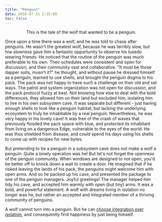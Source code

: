 ```yaml
---
title: "Penguin"
date: 2018-07-31 2:35:00
toc: false
---
```


<p style="text-align:center">This is the tale of the wolf that wanted to be a penguin.</p>

Once upon a time there was a wolf, and he was told to chase after penguins. He wasn't the greatest wolf, because he was terribly slow, but hiw slowness gave him a fantastic opportunity to observe his tuxedo wearing friends. He noticed that the routine of the penguin was much preferable to his own. Their schedules were consistent and open for discussion, and their community vast and collaborative. "It must be those dapper suits, musn't it?" he thought, and without pause he dressed himself as a penguin, learned to use shells, and brought the penguin dogma to his pack. The pack was not happy to have such a challenge on their old and set ways. The patrol and system organization was not open for discussion, and the pack protocol fuzzy at best. Not knowing how else to deal with the bold differences, they allowed him on their land but excluded him, isolating him to live in his own subsystem cave. It was separate but different - just having enough shells to look like a penguin habitat, but lacking the underlying ecosystem to truly be inhabitable by a real penguin. Nevertheless, he was very happy in his lovely cave! It was free of the crash of waves that previously flooded the pack space with blue, and protected its inhabitant from living on a dangerous Edge, vulnerable to the eyes of the world.  He was thus shielded from disease, and could spend his days using his shells to come up with recipes for new bytes. 

But pretending to be a penguin in a subsystem cave does not make a wolf a penguin. Quite a lonely operation was he! But let's not forget the openness of the penguin community. When windows are designed to not open, you'd be better off to knock down a wall to create a door. He imagined that if he risked leaving the lands of his pack, the penguins might welcome him with open arms. And so he packed up his cave, and presented the package to one of the penguin managers. Joyful greetings! The manager helped him tidy his cave, and accepted him warmly with open (but tiny) arms. It was a bold, and powerful statement. A wolf with dreams living in isolation no longer was he, but rather an accepted and integrated member of a thriving community of penguins.

A wolf cannot turn into a penguin. But he can <a target="_blank" href="https://www.omgubuntu.co.uk/2018/07/install-powershell-ubuntu-linux-snap">choose integration over isolation</a>, and consequently find happiness by just being himself.
